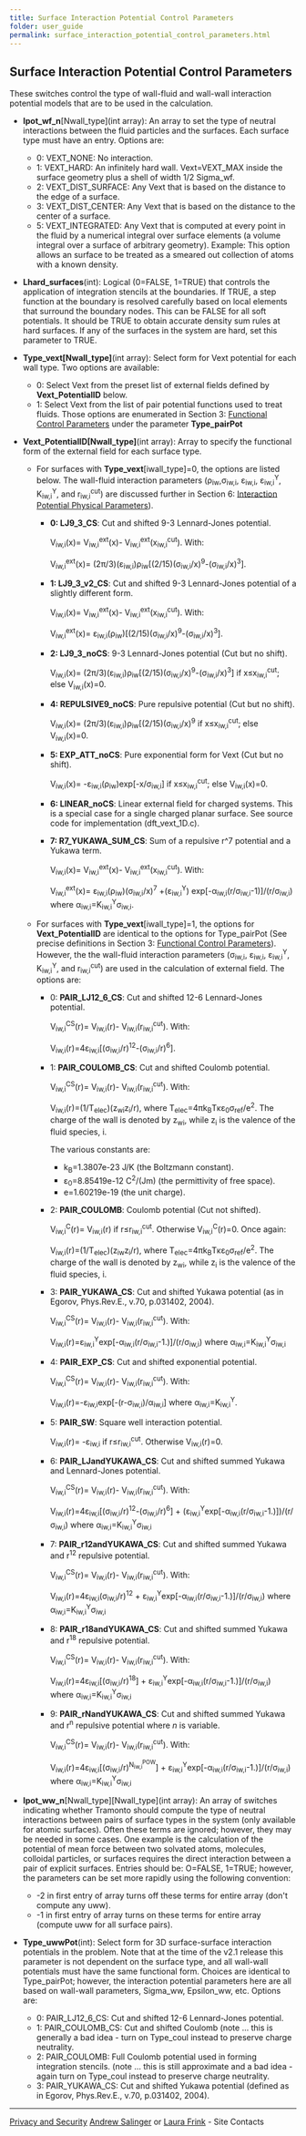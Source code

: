 ```yaml
---
title: Surface Interaction Potential Control Parameters
folder: user_guide
permalink: surface_interaction_potential_control_parameters.html
---
```


## Surface Interaction Potential Control Parameters

These switches control the type of wall-fluid and wall-wall interaction potential models that are to be used in the calculation.

*   **Ipot_wf_n**[Nwall_type](int array): An array to set the type of neutral interactions between the fluid particles and the surfaces. Each surface type must have an entry. Options are:
    *   0: VEXT_NONE: No interaction.
    *   1: VEXT_HARD: An infinitely hard wall. Vext=VEXT_MAX inside the surface geometry plus a shell of width 1/2 Sigma_wf.
    *   2: VEXT_DIST_SURFACE: Any Vext that is based on the distance to the edge of a surface.
    *   3: VEXT_DIST_CENTER: Any Vext that is based on the distance to the center of a surface.
    *   5: VEXT_INTEGRATED: Any Vext that is computed at every point in the fluid by a numerical integral over surface elements (a volume integral over a surface of arbitrary geometry). Example: This option allows an surface to be treated as a smeared out collection of atoms with a known density.
*   **Lhard_surfaces**(int): Logical (0=FALSE, 1=TRUE) that controls the application of integration stencils at the boundaries. If TRUE, a step function at the boundary is resolved carefully based on local elements that surround the boundary nodes. This can be FALSE for all soft potentials. It should be TRUE to obtain accurate density sum rules at hard surfaces. If any of the surfaces in the system are hard, set this parameter to TRUE.
*   **Type_vext[Nwall_type]**(int array): Select form for Vext potential for each wall type. Two options are available:

    *   0: Select Vext from the preset list of external fields defined by **Vext_PotentialID** below.
    *   1: Select Vext from the list of pair potential functions used to treat fluids. Those options are enumerated in Section 3: [Functional Control Parameters](userguide_4.0/UG_sect3.html) under the parameter **Type_pairPot**
*   **Vext_PotentialID[Nwall_type]**(int array): Array to specify the functional form of the external field for each surface type.
    *   For surfaces with **Type_vext**[iwall_type]=0, the options are listed below. The wall-fluid interaction parameters (ρ<sub>iw</sub>,σ<sub>iw,i</sub>, ε<sub>iw,i</sub>, ε<sub>iw,i</sub><sup>Y</sup>, K<sub>iw,i</sub><sup>Y</sup>, and r<sub>iw,i</sub><sup>cut</sup>) are discussed further in Section 6: [Interaction Potential Physical Parameters](userguide_4.0/UG_sect6.html)).
        *   **0: LJ9_3_CS**: Cut and shifted 9-3 Lennard-Jones potential.

            V<sub>iw,i</sub>(x)= V<sub>iw,i</sub><sup>ext</sup>(x)- V<sub>iw,i</sub><sup>ext</sup>(x<sub>iw,i</sub><sup>cut</sup>). With:

            V<sub>iw,i</sub><sup>ext</sup>(x)= (2π/3)(ε<sub>iw,i</sub>)ρ<sub>iw</sub>[(2/15)(σ<sub>iw,i</sub>/x)<sup>9</sup>-(σ<sub>iw,i</sub>/x)<sup>3</sup>].

        *   **1: LJ9_3_v2_CS**: Cut and shifted 9-3 Lennard-Jones potential of a slightly different form.

            V<sub>iw,i</sub>(x)= V<sub>iw,i</sub><sup>ext</sup>(x)- V<sub>iw,i</sub><sup>ext</sup>(x<sub>iw,i</sub><sup>cut</sup>). With:

            V<sub>iw,i</sub><sup>ext</sup>(x)= ε<sub>iw,i</sub>(ρ<sub>iw</sub>)[(2/15)(σ<sub>iw,i</sub>/x)<sup>9</sup>-(σ<sub>iw,i</sub>/x)<sup>3</sup>].

        *   **2: LJ9_3_noCS**: 9-3 Lennard-Jones potential (Cut but no shift).

            V<sub>iw,i</sub>(x)= (2π/3)(ε<sub>iw,i</sub>)ρ<sub>iw</sub>[(2/15)(σ<sub>iw,i</sub>/x)<sup>9</sup>-(σ<sub>iw,i</sub>/x)<sup>3</sup>] if x≤x<sub>iw,i</sub><sup>cut</sup>; else V<sub>iw,i</sub>(x)=0.

        *   **4: REPULSIVE9_noCS**: Pure repulsive potential (Cut but no shift).

            V<sub>iw,i</sub>(x)= (2π/3)(ε<sub>iw,i</sub>)ρ<sub>iw</sub>[(2/15)(σ<sub>iw,i</sub>/x)<sup>9</sup> if x≤x<sub>iw,i</sub><sup>cut</sup>; else V<sub>iw,i</sub>(x)=0.

        *   **5: EXP_ATT_noCS**: Pure exponential form for Vext (Cut but no shift).

            V<sub>iw,i</sub>(x)= -ε<sub>iw,i</sub>(ρ<sub>iw</sub>)exp[-x/σ<sub>iw,i</sub>] if x≤x<sub>iw,i</sub><sup>cut</sup>; else V<sub>iw,i</sub>(x)=0.

        *   **6: LINEAR_noCS**: Linear external field for charged systems. This is a special case for a single charged planar surface. See source code for implementation (dft_vext_1D.c).
        *   **7: R7_YUKAWA_SUM_CS**: Sum of a repulsive r^7 potential and a Yukawa term.

            V<sub>iw,i</sub>(x)= V<sub>iw,i</sub><sup>ext</sup>(x)- V<sub>iw,i</sub><sup>ext</sup>(x<sub>iw,i</sub><sup>cut</sup>). With:

            V<sub>iw,i</sub><sup>ext</sup>(x)= ε<sub>iw,i</sub>(ρ<sub>iw</sub>)(σ<sub>iw,i</sub>/x)<sup>7</sup> +(ε<sub>iw,i</sub><sup>Y</sup>) exp[-α<sub>iw,i</sub>(r/σ<sub>iw,i</sub>-1)]/(r/σ<sub>iw,i</sub>) where α<sub>iw,i</sub>=K<sub>iw,i</sub><sup>Y</sup>σ<sub>iw,i</sub>.

    *   For surfaces with **Type_vext**[iwall_type]=1, the options for **Vext_PotentialID** are identical to the options for Type_pairPot (See precise definitions in Section 3: [Functional Control Parameters](userguide_4.0/UG_sect3.html)). However, the the wall-fluid interaction parameters (σ<sub>iw,i</sub>, ε<sub>iw,i</sub>, ε<sub>iw,i</sub><sup>Y</sup>, K<sub>iw,i</sub><sup>Y</sup>, and r<sub>iw,i</sub><sup>cut</sup>) are used in the calculation of external field. The options are:
        *   0: **PAIR_LJ12_6_CS**: Cut and shifted 12-6 Lennard-Jones potential.

            V<sub>iw,i</sub><sup>CS</sup>(r)= V<sub>iw,i</sub>(r)- V<sub>iw,i</sub>(r<sub>iw,i</sub><sup>cut</sup>). With:

            V<sub>iw,i</sub>(r)=4ε<sub>iw,i</sub>[(σ<sub>iw,i</sub>/r)<sup>12</sup>-(σ<sub>iw,i</sub>/r)<sup>6</sup>].

        *   1: **PAIR_COULOMB_CS**: Cut and shifted Coulomb potential.

            V<sub>iw,i</sub><sup>CS</sup>(r)= V<sub>iw,i</sub>(r)- V<sub>iw,i</sub>(r<sub>iw,i</sub><sup>cut</sup>). With:

            V<sub>iw,i</sub>(r)=(1/T<sub>elec</sub>)(z<sub>wi</sub>z<sub>i</sub>/r), where T<sub>elec</sub>=4πk<sub>B</sub>Tκε<sub>0</sub>σ<sub>ref</sub>/e<sup>2</sup>. The charge of the wall is denoted by z<sub>wi</sub>, while z<sub>i</sub> is the valence of the fluid species, i.

            The various constants are:

            *   k<sub>B</sub>=1.3807e-23 J/K (the Boltzmann constant).
            *   ε<sub>0</sub>=8.85419e-12 C<sup>2</sup>/(Jm) (the permittivity of free space).
            *   e=1.60219e-19 (the unit charge).
        *   2: **PAIR_COULOMB**: Coulomb potential (Cut not shifted).

            V<sub>iw,i</sub><sup>C</sup>(r)= V<sub>iw,i</sub>(r) if r≤r<sub>iw,i</sub><sup>cut</sup>. Otherwise V<sub>iw,i</sub><sup>C</sup>(r)=0\. Once again:

            V<sub>iw,i</sub>(r)=(1/T<sub>elec</sub>)(z<sub>iw</sub>z<sub>i</sub>/r), where T<sub>elec</sub>=4πk<sub>B</sub>Tκε<sub>0</sub>σ<sub>ref</sub>/e<sup>2</sup>. The charge of the wall is denoted by z<sub>wi</sub>, while z<sub>i</sub> is the valence of the fluid species, i.

        *   3: **PAIR_YUKAWA_CS**: Cut and shifted Yukawa potential (as in Egorov, Phys.Rev.E., v.70, p.031402, 2004).

            V<sub>iw,i</sub><sup>CS</sup>(r)= V<sub>iw,i</sub>(r)- V<sub>iw,i</sub>(r<sub>iw,i</sub><sup>cut</sup>). With:

            V<sub>iw,i</sub>(r)=ε<sub>iw,i</sub><sup>Y</sup>exp[-α<sub>iw,i</sub>(r/σ<sub>iw,i</sub>-1.)]/(r/σ<sub>iw,i</sub>) where α<sub>iw,i</sub>=K<sub>iw,i</sub><sup>Y</sup>σ<sub>iw,i</sub>

        *   4: **PAIR_EXP_CS**: Cut and shifted exponential potential.

            V<sub>iw,i</sub><sup>CS</sup>(r)= V<sub>iw,i</sub>(r)- V<sub>iw,i</sub>(r<sub>iw,i</sub><sup>cut</sup>). With:

            V<sub>iw,i</sub>(r)=-ε<sub>iw,i</sub>exp[-(r-σ<sub>iw,i</sub>)/α<sub>iw,i</sub>] where α<sub>iw,i</sub>=K<sub>iw,i</sub><sup>Y</sup>.

        *   5: **PAIR_SW**: Square well interaction potential.

            V<sub>iw,i</sub>(r)= -ε<sub>iw,i</sub> if r≤r<sub>iw,i</sub><sup>cut</sup>. Otherwise V<sub>iw,i</sub>(r)=0\.

        *   6: **PAIR_LJandYUKAWA_CS**: Cut and shifted summed Yukawa and Lennard-Jones potential.

            V<sub>iw,i</sub><sup>CS</sup>(r)= V<sub>iw,i</sub>(r)- V<sub>iw,i</sub>(r<sub>iw,i</sub><sup>cut</sup>). With:

            V<sub>iw,i</sub>(r)=4ε<sub>iw,i</sub>[(σ<sub>iw,i</sub>/r)<sup>12</sup>-(σ<sub>iw,i</sub>/r)<sup>6</sup>] + (ε<sub>iw,i</sub><sup>Y</sup>exp[-α<sub>iw,i</sub>(r/σ<sub>iw,i</sub>-1.)])/(r/σ<sub>iw,i</sub>) where α<sub>iw,i</sub>=K<sub>iw,i</sub><sup>Y</sup>σ<sub>iw,i</sub>

        *   7: **PAIR_r12andYUKAWA_CS**: Cut and shifted summed Yukawa and r<sup>12</sup> repulsive potential.

            V<sub>iw,i</sub><sup>CS</sup>(r)= V<sub>iw,i</sub>(r)- V<sub>iw,i</sub>(r<sub>iw,i</sub><sup>cut</sup>). With:

            V<sub>iw,i</sub>(r)=4ε<sub>iw,i</sub>(σ<sub>iw,i</sub>/r)<sup>12</sup> + ε<sub>iw,i</sub><sup>Y</sup>exp[-α<sub>iw,i</sub>(r/σ<sub>iw,i</sub>-1.)]/(r/σ<sub>iw,i</sub>) where α<sub>iw,i</sub>=K<sub>iw,i</sub><sup>Y</sup>σ<sub>iw,i</sub>

        *   8: **PAIR_r18andYUKAWA_CS**: Cut and shifted summed Yukawa and r<sup>18</sup> repulsive potential.

            V<sub>iw,i</sub><sup>CS</sup>(r)= V<sub>iw,i</sub>(r)- V<sub>iw,i</sub>(r<sub>iw,i</sub><sup>cut</sup>). With:

            V<sub>iw,i</sub>(r)=4ε<sub>iw,i</sub>[(σ<sub>iw,i</sub>/r)<sup>18</sup>] + ε<sub>iw,i</sub><sup>Y</sup>exp[-α<sub>iw,i</sub>(r/σ<sub>iw,i</sub>-1.)]/(r/σ<sub>iw,i</sub>) where α<sub>iw,i</sub>=K<sub>iw,i</sub><sup>Y</sup>σ<sub>iw,i</sub>

        *   9: **PAIR_rNandYUKAWA_CS**: Cut and shifted summed Yukawa and r<sup>n</sup> repulsive potential where _n_ is variable.

            V<sub>iw,i</sub><sup>CS</sup>(r)= V<sub>iw,i</sub>(r)- V<sub>iw,i</sub>(r<sub>iw,i</sub><sup>cut</sup>). With:

            V<sub>iw,i</sub>(r)=4ε<sub>iw,i</sub>[(σ<sub>iw,i</sub>/r)<sup>N<sub>iw,i</sub><sup>POW</sup></sup>] + ε<sub>iw,i</sub><sup>Y</sup>exp[-α<sub>iw,i</sub>(r/σ<sub>iw,i</sub>-1.)]/(r/σ<sub>iw,i</sub>) where α<sub>iw,i</sub>=K<sub>iw,i</sub><sup>Y</sup>σ<sub>iw,i</sub>

*   **Ipot_ww_n**[Nwall_type][Nwall_type](int array): An array of switches indicating whether Tramonto should compute the type of neutral interactions between pairs of surface types in the system (only available for atomic surfaces). Often these terms are ignored; however, they may be needed in some cases. One example is the calculation of the potential of mean force between two solvated atoms, molecules, colloidal particles, or surfaces requires the direct interaction between a pair of explicit surfaces. Entries should be: O=FALSE, 1=TRUE; however, the parameters can be set more rapidly using the following convention:
    *   -2 in first entry of array turns off these terms for entire array (don't compute any uww).
    *   -1 in first entry of array turns on these terms for entire array (compute uww for all surface pairs).
*   **Type_uwwPot**(int): Select form for 3D surface-surface interaction potentials in the problem. Note that at the time of the v2.1 release this parameter is not dependent on the surface type, and all wall-wall potentials must have the same functional form. Choices are identical to Type_pairPot; however, the interaction potential parameters here are all based on wall-wall parameters, Sigma_ww, Epsilon_ww, etc. Options are:
    *   0: PAIR_LJ12_6_CS: Cut and shifted 12-6 Lennard-Jones potential.
    *   1: PAIR_COULOMB_CS: Cut and shifted Coulomb (note ... this is generally a bad idea - turn on Type_coul instead to preserve charge neutrality.
    *   2: PAIR_COULOMB: Full Coulomb potential used in forming integration stencils. (note ... this is still approximate and a bad idea - again turn on Type_coul instead to preserve charge neutrality.
    *   3: PAIR_YUKAWA_CS: Cut and shifted Yukawa potential (defined as in Egorov, Phys.Rev.E., v.70, p.031402, 2004).
    
***

[Privacy and Security](http://www.sandia.gov/general/privacy-security/index.html)
[Andrew Salinger](mailto:agsalin@sandia.gov) or [Laura Frink](mailto:ljfrink@colderinsights.com) - Site Contacts     